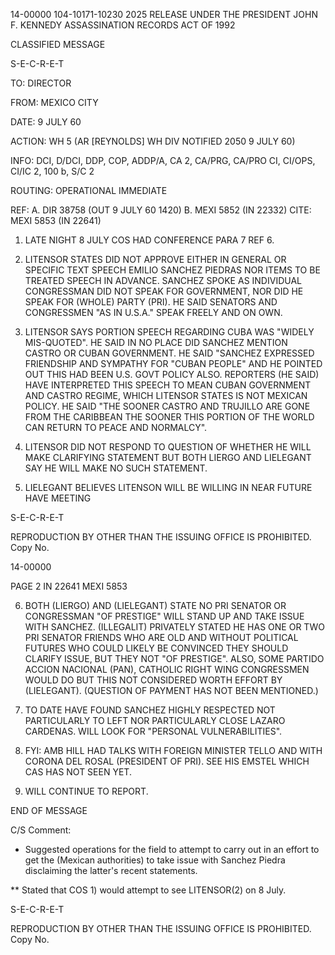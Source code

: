 14-00000
104-10171-10230
2025 RELEASE UNDER THE PRESIDENT JOHN F. KENNEDY ASSASSINATION RECORDS ACT OF 1992

CLASSIFIED MESSAGE

S-E-C-R-E-T

TO: DIRECTOR

FROM: MEXICO CITY

DATE: 9 JULY 60

ACTION: WH 5 (AR [REYNOLDS] WH DIV NOTIFIED 2050 9 JULY 60)

INFO: DCI, D/DCI, DDP, COP, ADDP/A, CA 2, CA/PRG, CA/PRO
CI, CI/OPS, CI/IC 2, 100 b, S/C 2

ROUTING: OPERATIONAL IMMEDIATE

REF: A. DIR 38758 (OUT 9 JULY 60 1420)
B. MEXI 5852 (IN 22332)
CITE: MEXI 5853 (IN 22641)

1. LATE NIGHT 8 JULY COS HAD CONFERENCE PARA 7 REF 6.

2. LITENSOR STATES DID NOT APPROVE EITHER IN GENERAL OR SPECIFIC TEXT SPEECH EMILIO SANCHEZ PIEDRAS NOR ITEMS TO BE TREATED SPEECH IN ADVANCE. SANCHEZ SPOKE AS INDIVIDUAL CONGRESSMAN DID NOT SPEAK FOR GOVERNMENT, NOR DID HE SPEAK FOR (WHOLE) PARTY (PRI). HE SAID SENATORS AND CONGRESSMEN "AS IN U.S.A." SPEAK FREELY AND ON OWN.

3. LITENSOR SAYS PORTION SPEECH REGARDING CUBA WAS "WIDELY MIS-QUOTED". HE SAID IN NO PLACE DID SANCHEZ MENTION CASTRO OR CUBAN GOVERNMENT. HE SAID "SANCHEZ EXPRESSED FRIENDSHIP AND SYMPATHY FOR "CUBAN PEOPLE" AND HE POINTED OUT THIS HAD BEEN U.S. GOVT POLICY ALSO. REPORTERS (HE SAID) HAVE INTERPRETED THIS SPEECH TO MEAN CUBAN GOVERNMENT AND CASTRO REGIME, WHICH LITENSOR STATES IS NOT MEXICAN POLICY. HE SAID "THE SOONER CASTRO AND TRUJILLO ARE GONE FROM THE CARIBBEAN THE SOONER THIS PORTION OF THE WORLD CAN RETURN TO PEACE AND NORMALCY".

4. LITENSOR DID NOT RESPOND TO QUESTION OF WHETHER HE WILL MAKE CLARIFYING STATEMENT BUT BOTH LIERGO AND LIELEGANT SAY HE WILL MAKE NO SUCH STATEMENT.

5. LIELEGANT BELIEVES LITENSON WILL BE WILLING IN NEAR FUTURE HAVE MEETING

S-E-C-R-E-T

REPRODUCTION BY OTHER THAN THE ISSUING OFFICE IS PROHIBITED. Copy No.

14-00000

PAGE 2 IN 22641 MEXI 5853

6. BOTH (LIERGO) AND (LIELEGANT) STATE NO PRI SENATOR OR CONGRESSMAN "OF PRESTIGE" WILL STAND UP AND TAKE ISSUE WITH SANCHEZ. (ILLEGALIT) PRIVATELY STATED HE HAS ONE OR TWO PRI SENATOR FRIENDS WHO ARE OLD AND WITHOUT POLITICAL FUTURES WHO COULD LIKELY BE CONVINCED THEY SHOULD CLARIFY ISSUE, BUT THEY NOT "OF PRESTIGE". ALSO, SOME PARTIDO ACCION NACIONAL (PAN), CATHOLIC RIGHT WING CONGRESSMEN WOULD DO BUT THIS NOT CONSIDERED WORTH EFFORT BY (LIELEGANT). (QUESTION OF PAYMENT HAS NOT BEEN MENTIONED.)

7. TO DATE HAVE FOUND SANCHEZ HIGHLY RESPECTED NOT PARTICULARLY TO LEFT NOR PARTICULARLY CLOSE LAZARO CARDENAS. WILL LOOK FOR "PERSONAL VULNERABILITIES".

8. FYI: AMB HILL HAD TALKS WITH FOREIGN MINISTER TELLO AND WITH CORONA DEL ROSAL (PRESIDENT OF PRI). SEE HIS EMSTEL WHICH CAS HAS NOT SEEN YET.

9. WILL CONTINUE TO REPORT.

END OF MESSAGE

C/S Comment:

* Suggested operations for the field to attempt to carry out in an effort to get the (Mexican authorities) to take issue with Sanchez Piedra disclaiming the latter's recent statements.

** Stated that COS 1) would attempt to see LITENSOR(2) on 8 July.

S-E-C-R-E-T

REPRODUCTION BY OTHER THAN THE ISSUING OFFICE IS PROHIBITED. Copy No.
